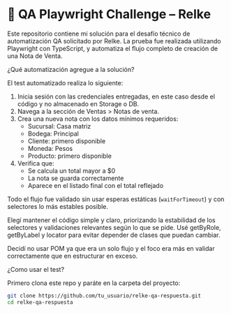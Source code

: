 # 🧪 QA Playwright Challenge – Relke

Este repositorio contiene mi solución para el desafío técnico de automatización QA solicitado por Relke. La prueba fue realizada utilizando Playwright con TypeScript, y automatiza el flujo completo de creación de una Nota de Venta.

¿Qué automatización agregue a la solución?

El test automatizado realiza lo siguiente:

1. Inicia sesión con las credenciales entregadas, en este caso desde el código y no almacenado en Storage o DB.
2. Navega a la sección de Ventas > Notas de venta.
3. Crea una nueva nota con los datos mínimos requeridos:
   - Sucursal: Casa matriz
   - Bodega: Principal
   - Cliente: primero disponible
   - Moneda: Pesos
   - Producto: primero disponible
4. Verifica que:
   - Se calcula un total mayor a $0
   - La nota se guarda correctamente
   - Aparece en el listado final con el total reflejado

Todo el flujo fue validado sin usar esperas estáticas (`waitForTimeout`) y con selectores lo más estables posible.

Elegí mantener el código simple y claro, priorizando la estabilidad de los selectores y validaciones relevantes según lo que se pide. Usé getByRole, getByLabel y locator para evitar depender de clases que puedan cambiar.

Decidí no usar POM ya que era un solo flujo y el foco era más en validar correctamente que en estructurar en exceso.

¿Como usar el test?

Primero clona este repo y paráte en la carpeta del proyecto:

```bash
git clone https://github.com/tu_usuario/relke-qa-respuesta.git
cd relke-qa-respuesta

```
